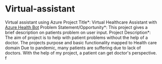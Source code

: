 # Virtual-assistant
Virtual assistant using Azure 
Project Title*: Virtual Healthcare Assistant with [Azure Health Bot](https://docs.microsoft.com/en-us/azure/health-bot/overview)
Problem Statement/Opportunity*: This project gives a brief description on patients problem on user input.
Project Description*:  The aim of project is to help with patient problems without the help of a doctor.
The projects purpose and basic functionality mapped to Health care domain
Due to pandemic, many patients are suffering due to lack of doctors. With the help of my project, a patient can get doctor's perspective.
f
